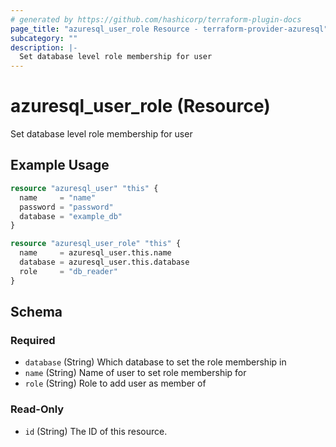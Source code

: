 ```yaml
---
# generated by https://github.com/hashicorp/terraform-plugin-docs
page_title: "azuresql_user_role Resource - terraform-provider-azuresql"
subcategory: ""
description: |-
  Set database level role membership for user
---
```


# azuresql_user_role (Resource)

Set database level role membership for user

## Example Usage

```terraform
resource "azuresql_user" "this" {
  name     = "name"
  password = "password"
  database = "example_db"
}

resource "azuresql_user_role" "this" {
  name     = azuresql_user.this.name
  database = azuresql_user.this.database
  role     = "db_reader"
}
```

<!-- schema generated by tfplugindocs -->
## Schema

### Required

- `database` (String) Which database to set the role membership in
- `name` (String) Name of user to set role membership for
- `role` (String) Role to add user as member of

### Read-Only

- `id` (String) The ID of this resource.


